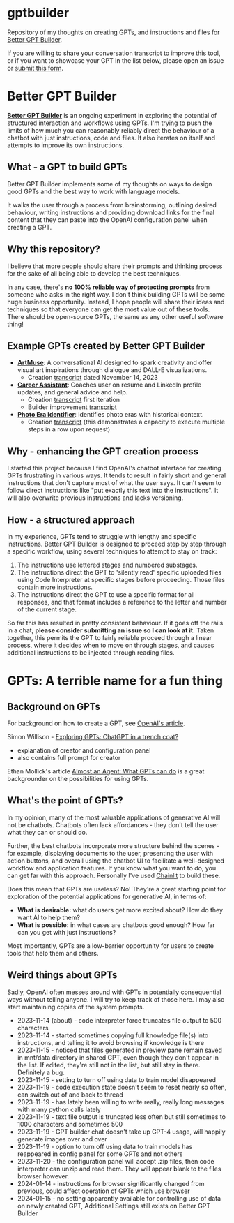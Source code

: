 # gptbuilder
Repository of my thoughts on creating GPTs, and instructions and files for [Better GPT Builder](https://chat.openai.com/g/g-0CAiaGJje-better-gpt-builder).

If you are willing to share your conversation transcript to improve this tool, or if you want to showcase your GPT in the list below, please open an issue or [submit this form](https://forms.gle/he2qFcpdjdrEBpaq6).

# Better GPT Builder
**[Better GPT Builder](https://chat.openai.com/g/g-0CAiaGJje-better-gpt-builder)** is an ongoing experiment in exploring the potential of structured interaction and workflows using GPTs. I'm trying to push the limits of how much you can reasonably reliably direct the behaviour of a chatbot with just instructions, code and files. It also iterates on itself and attempts to improve its own instructions.

## What - a GPT to build GPTs
Better GPT Builder implements some of my thoughts on ways to design good GPTs and the best way to work with language models. 

It walks the user through a process from brainstorming, outlining desired behaviour, writing instructions and providing download links for the final content that they can paste into the OpenAI configuration panel when creating a GPT.

## Why this repository?
I believe that more people should share their prompts and thinking process for the sake of all being able to develop the best techniques.

In any case, there's **no 100% reliable way of protecting prompts** from someone who asks in the right way. I don't think building GPTs will be some huge business opportunity. Instead, I hope people will share their ideas and techniques so that everyone can get the most value out of these tools. There should be open-source GPTs, the same as any other useful software thing!

## Example GPTs created by Better GPT Builder
* **[ArtMuse](https://chat.openai.com/g/g-kY3woUU1m-artmuse)**: A conversational AI designed to spark creativity and offer visual art inspirations through dialogue and DALL-E visualizations.
    * Creation [transcript](https://chat.openai.com/share/bc93a6ac-311e-41b6-b3ae-62e2879c5ad2) dated November 14, 2023
* **[Career Assistant](https://chat.openai.com/g/g-EbYpo1ISQ-career-assistant)**: Coaches user on resume and LinkedIn profile updates, and general advice and help.
    * Creation [transcript](https://chat.openai.com/share/87b84ae4-b229-4347-b4da-a8e800054e50) first iteration
    * Builder improvement [transcript](https://chat.openai.com/share/c0b187de-af40-47da-81a9-5175508bee0c)
* **[Photo Era Identifier](https://chat.openai.com/g/g-iAP1EJ5Bn-photo-era-identifier)**: Identifies photo eras with historical context.
    * Creation [transcript](https://chat.openai.com/share/620cf78c-c48f-47ce-857d-7205d6115fbe) (this demonstrates a capacity to execute multiple steps in a row upon request)

## Why - enhancing the GPT creation process
I started this project because I find OpenAI's chatbot interface for creating GPTs frustrating in various ways. It tends to result in fairly short and general instructions that don't capture most of what the user says. It can't seem to follow direct instructions like "put exactly this text into the instructions". It will also overwrite previous instructions and lacks versioning.

## How - a structured approach
In my experience, GPTs tend to struggle with lengthy and specific instructions. Better GPT Builder is designed to proceed step by step through a specific workflow, using several techniques to attempt to stay on track: 
1. The instructions use lettered stages and numbered substages.
2. The instructions direct the GPT to 'silently read' specific uploaded files using Code Interpreter at specific stages before proceeding. Those files contain more instructions.
3. The instructions direct the GPT to use a specific format for all responses, and that format includes a reference to the letter and number of the current stage.

So far this has resulted in pretty consistent behaviour. If it goes off the rails in a chat, **please consider submitting an issue so I can look at it.** Taken together, this permits the GPT to fairly reliable proceed through a linear process, where it decides when to move on through stages, and causes additional instructions to be injected through reading files.


# GPTs: A terrible name for a fun thing

## Background on GPTs
For background on how to create a GPT, see [OpenAI's article](https://help.openai.com/en/articles/8554397-creating-a-gpt).

Simon Willison - [Exploring GPTs: ChatGPT in a trench coat?](https://simonwillison.net/2023/Nov/15/gpts/)
* explanation of creator and configuration panel
* also contains full prompt for creator

Ethan Mollick's article [Almost an Agent: What GPTs can do](https://www.oneusefulthing.org/p/almost-an-agent-what-gpts-can-do) is a great backgrounder on the possibilities for using GPTs.


## What's the point of GPTs? 
In my opinion, many of the most valuable applications of generative AI will not be chatbots. Chatbots often lack affordances - they don't tell the user what they can or should do. 

Further, the best chatbots incorporate more structure behind the scenes - for example, displaying documents to the user, presenting the user with action buttons, and overall using the chatbot UI to facilitate a well-designed workflow and application features. If you know what you want to do, you can get far with this approach. Personally I've used [Chainlit](https://docs.chainlit.io/get-started/overview) to build these. 

Does this mean that GPTs are useless? No! They're a great starting point for exploration of the potential applications for generative AI, in terms of: 
* **What is desirable:** what do users get more excited about? How do they want AI to help them?
* **What is possible:** in what cases are chatbots good enough? How far can you get with just instructions?

Most importantly, GPTs are a low-barrier opportunity for users to create tools that help them and others. 

## Weird things about GPTs

Sadly, OpenAI often messes around with GPTs in potentially consequential ways without telling anyone. I will try to keep track of those here. I may also start maintaining copies of the system prompts.

* 2023-11-14 (about) - code interpreter force truncates file output to 500 characters
* 2023-11-14 - started sometimes copying full knowledge file(s) into instructions, and telling it to avoid browsing if knowledge is there
* 2023-11-15 - noticed that files generated in preview pane remain saved in mnt/data directory in shared GPT, even though they don't appear in the list. If edited, they're still not in the list, but still stay in there. Definitely a bug.
* 2023-11-15 - setting to turn off using data to train model disappeared
* 2023-11-19 - code execution state doesn't seem to reset nearly so often, can switch out of and back to thread
* 2023-11-19 - has lately been willing to write really, really long messages with many python calls lately
* 2023-11-19 - text file output is truncated less often but still sometimes to 1000 characters and sometimes 500
* 2023-11-19 - GPT builder chat doesn't take up GPT-4 usage, will happily generate images over and over
* 2023-11-19 - option to turn off using data to train models has reappeared in config panel for some GPTs and not others
* 2023-11-20 - the configuration panel will accept .zip files, then code interpreter can unzip and read them. They will appear blank to the files browser however.
* 2024-01-14 - instructions for browser significantly changed from previous, could affect operation of GPTs which use browser
* 2024-01-15 - no setting apparently available for controlling use of data on newly created GPT, Additional Settings still exists on Better GPT Builder
